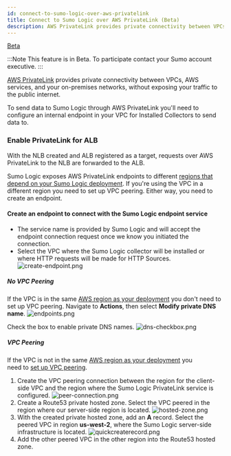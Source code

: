 ```yaml
---
id: connect-to-sumo-logic-over-aws-privatelink
title: Connect to Sumo Logic over AWS PrivateLink (Beta)
description: AWS PrivateLink provides private connectivity between VPCs, AWS services, and your on-premises networks, without exposing your traffic to the public internet.
---
```


<head>
  <meta name="robots" content="noindex" />
</head>

<p><a href="/docs/beta"><span className="beta">Beta</span></a></p>

:::Note
This feature is in Beta. To participate contact your Sumo account executive.
:::

[AWS PrivateLink](https://aws.amazon.com/privatelink/ "https://aws.amazon.com/privatelink/") provides private connectivity between VPCs, AWS services, and your on-premises networks, without exposing your traffic to the public internet.

To send data to Sumo Logic through AWS PrivateLink you'll need to configure an internal endpoint in your VPC for Installed Collectors to send data to.

### Enable PrivateLink for ALB

With the NLB created and ALB registered as a target, requests over AWS PrivateLink to the NLB are forwarded to the ALB.

Sumo Logic exposes AWS PrivateLink endpoints to different [regions that depend on your Sumo Logic deployment](https://help.sumologic.com/APIs/General-API-Information/Sumo-Logic-Endpoints-by-Deployment-and-Firewall-Security#AWS_region_by_Sumo_deployment "Sumo Logic Endpoints by Deployment and Firewall Security"). If you're using the VPC in a different region you need to set up VPC peering. Either way, you need to create an endpoint.

#### Create an endpoint to connect with the Sumo Logic endpoint service

-   The service name is provided by Sumo Logic and will accept the endpoint connection request once we know you initiated the connection.
-   Select the VPC where the Sumo Logic collector will be installed or where HTTP requests will be made for HTTP Sources.
    ![create-endpoint.png](https://helpstaging.sumologic.com/@api/deki/files/12793/create-endpoint.png?revision=1)

##### No VPC Peering

If the VPC is in the same [AWS region as your deployment](https://help.sumologic.com/APIs/General-API-Information/Sumo-Logic-Endpoints-by-Deployment-and-Firewall-Security#AWS_region_by_Sumo_deployment "Sumo Logic Endpoints by Deployment and Firewall Security") you don't need to set up VPC peering. Navigate to **Actions**, then select **Modify private DNS name**.
![endpoints.png](https://helpstaging.sumologic.com/@api/deki/files/12828/endpoints.png?revision=1)

Check the box to enable private DNS names.
![dns-checkbox.png](https://helpstaging.sumologic.com/@api/deki/files/12795/dns-checkbox.png?revision=2)

##### VPC Peering

If the VPC is not in the same [AWS region as your deployment](https://help.sumologic.com/APIs/General-API-Information/Sumo-Logic-Endpoints-by-Deployment-and-Firewall-Security#AWS_region_by_Sumo_deployment "Sumo Logic Endpoints by Deployment and Firewall Security") you need to [set up VPC peering](https://docs.aws.amazon.com/vpc/latest/userguide/vpc-peering.html "https://docs.aws.amazon.com/vpc/latest/userguide/vpc-peering.html").

1.  Create the VPC peering connection between the region for the client-side VPC and the region where the Sumo Logic PrivateLink service is configured.
    ![peer-connection.png](https://helpstaging.sumologic.com/@api/deki/files/12796/peer-connection.png?revision=1)
2.  Create a Route53 private hosted zone. Select the VPC peered in the region where our server-side region is located.
    ![hosted-zone.png](https://helpstaging.sumologic.com/@api/deki/files/12797/hosted-zone.png?revision=1)
3.  With the created private hosted zone, add an **A** record. Select the peered VPC in region **us-west-2**, where the Sumo Logic server-side infrastructure is located.
    ![quickcreaterecord.png](https://helpstaging.sumologic.com/@api/deki/files/12829/quickcreaterecord.png?revision=1)
4.  Add the other peered VPC in the other region into the Route53 hosted zone.
